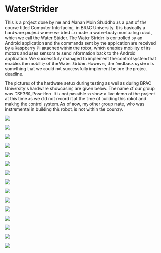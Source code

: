 # WaterStrider

This is a project done by me and Manan Moin Shuddho as a part of the course titled Computer Interfacing, in BRAC University. It is
basically a hardware project where we tried to model a water-body monitoring robot, which we call the Water Strider. The Water Strider is 
controlled by an Android application and the commands sent by the application are received by a Raspberry PI attached within the robot, 
which enables mobility of its motors and uses sensors to send information back to the Android application. We successfully managed to
implement the control system that enables the mobility of the Water Strider. However, the feedback system is something that we could not
successfully implement before the project deadline.

The pictures of the hardware setup during testing as well as during BRAC University's hardware showcasing are given below. The name of our group was CSE360_Poseidon. It is not possible to show a live demo of the project at this time as we did not record it at the time of
building this robot and making the control system. As of now, my other group mate, who was instrumental in building this robot, is not
within the country.

![](HardwarePhotos/72572767_463071884305958_5112302188063883264_n.jpg)

![](HardwarePhotos/72851954_667607367063354_8096764315106803712_n.jpg)

![](HardwarePhotos/73024299_2375450716031321_4206509214723473408_n.jpg)

![](HardwarePhotos/73040522_506275773289919_6637070978927034368_n.jpg)

![](HardwarePhotos/73524512_483160268939036_1153262460585639936_n.jpg)

![](HardwarePhotos/74216746_2368653730064232_7801106944067895296_n.jpg)

![](HardwarePhotos/74450520_409213026433041_6301325379579674624_n.jpg)

![](HardwarePhotos/75292988_413397669323359_1263057084690202624_n.jpg)

![](HardwarePhotos/75450074_445059589698063_2941874515531005952_n.jpg)

![](HardwarePhotos/IMG_20180402_120903.jpg)

![](HardwarePhotos/IMG_20180402_150801.jpg)

![](HardwarePhotos/IMG_20180402_150822.jpg)

![](HardwarePhotos/IMG_20180402_150823.jpg)

![](HardwarePhotos/IMG_20180402_150835.jpg)

![](HardwarePhotos/IMG_20180402_150845.jpg)
